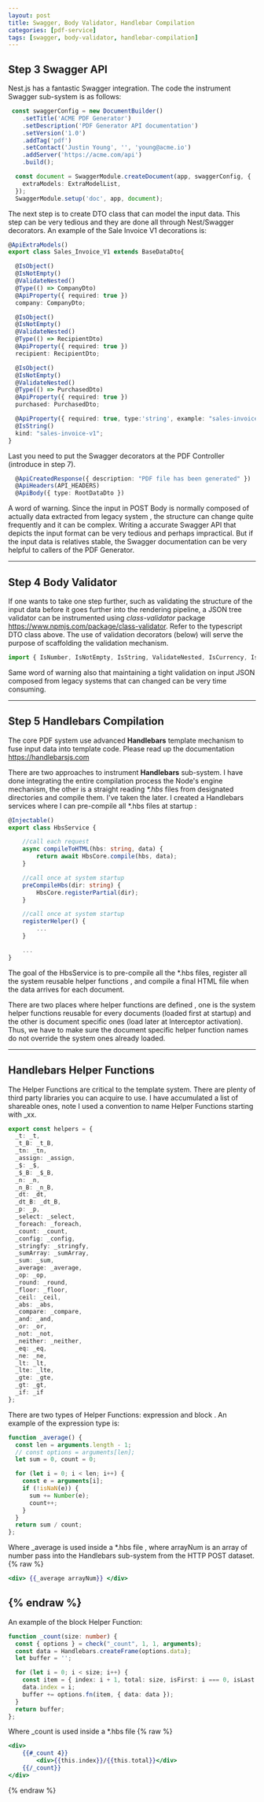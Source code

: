 ```yaml
---
layout: post
title: Swagger, Body Validator, Handlebar Compilation
categories: [pdf-service]
tags: [swagger, body-validator, handlebar-compilation]
---
```


## Step 3 Swagger API
Nest.js has a fantastic Swagger integration. The code the instrument Swagger sub-system is as follows:
```typescript
 const swaggerConfig = new DocumentBuilder()
    .setTitle('ACME PDF Generator')
    .setDescription('PDF Generator API documentation')
    .setVersion('1.0')
    .addTag('pdf')
    .setContact('Justin Young', '', 'young@acme.io')
    .addServer('https://acme.com/api')
    .build();

  const document = SwaggerModule.createDocument(app, swaggerConfig, {
    extraModels: ExtraModelList,
  });
  SwaggerModule.setup('doc', app, document);
```
The next step is to create DTO class that can model the input data. This step can be very tedious and they are done all through Nest/Swagger decorators.
An example of the Sale Invoice V1 decorations is:
```typescript
@ApiExtraModels()
export class Sales_Invoice_V1 extends BaseDataDto{

  @IsObject()
  @IsNotEmpty()
  @ValidateNested()
  @Type(() => CompanyDto)
  @ApiProperty({ required: true })
  company: CompanyDto;

  @IsObject()
  @IsNotEmpty()
  @ValidateNested()
  @Type(() => RecipientDto)
  @ApiProperty({ required: true })
  recipient: RecipientDto;

  @IsObject()
  @IsNotEmpty()
  @ValidateNested()
  @Type(() => PurchasedDto)
  @ApiProperty({ required: true })
  purchased: PurchasedDto;

  @ApiProperty({ required: true, type:'string', example: "sales-invoice-v1" })
  @IsString()
  kind: "sales-invoice-v1";
}
```
Last you need to put the Swagger decorators at the PDF Controller (introduce in step 7).
```typescript
  @ApiCreatedResponse({ description: "PDF file has been generated" })
  @ApiHeaders(API_HEADERS)
  @ApiBody({ type: RootDataDto })
```
A word of warning. Since the input in POST Body is normally composed of actually data extracted from legacy system , the structure can change quite frequently and it can be complex. Writing a accurate Swagger API that depicts the input format can be very tedious and perhaps impractical. But if the input data is relatives stable, the Swagger documentation can be very helpful to callers of the PDF Generator.

---
## Step 4 Body Validator
If one wants to take one step further, such as validating the structure of the input data before it goes further into the rendering pipeline, a JSON tree validator can be instrumented using <em>class-validator</em> package https://www.npmjs.com/package/class-validator. Refer to the typescript DTO class above. The use of validation decorators (below) will serve the purpose of scaffolding the validation mechanism.
```typescript
import { IsNumber, IsNotEmpty, IsString, ValidateNested, IsCurrency, IsInt, IsObject, IsArray } from 'class-validator';
```
Same word of warning also that maintaining a tight validation on input JSON composed from legacy systems that can changed can be very time consuming.

---
## Step 5 Handlebars Compilation
The core PDF system use advanced **Handlebars** template mechanism to fuse input data into template code. Please read up the documentation https://handlebarsjs.com  

There are two approaches to instrument **Handlebars** sub-system. I have done integrating the entire compilation process the Node's engine mechanism, the other is a straight reading <em>*.hbs</em> files from designated directories and compile them. I've taken the later. I created a Handlebars services where I can pre-compile all *.hbs files at startup :

```typescript
@Injectable()
export class HbsService {

    //call each request
    async compileToHTML(hbs: string, data) {
        return await HbsCore.compile(hbs, data);
    }

    //call once at system startup
    preCompileHbs(dir: string) {
        HbsCore.registerPartial(dir);
    }

    //call once at system startup
    registerHelper() {
        ...
    }

    ...
}
```
The goal of the HbsService is to pre-compile all the *.hbs files, register all the system reusable helper functions , and compile a final HTML file when the data arrives for each document.

There are two places where helper functions are defined , one is the system helper functions reusable for every documents (loaded first at startup) and the other is document specific ones (load later at Interceptor activation).  Thus, we have to make sure the document specific helper function names do not override the system ones already loaded.

---
## Handlebars Helper Functions

The Helper Functions are critical to the template system. There are plenty of third party libraries you can acquire to use. I have accumulated a list of shareable ones, note I used a convention to name Helper Functions starting with _xx.
```typescript
export const helpers = {
  _t: _t,
  _t_B: _t_B,
  _tn: _tn,
  _assign: _assign,
  _$: _$,
  _$_B: _$_B,
  _n: _n,
  _n_B: _n_B,
  _dt: _dt,
  _dt_B: _dt_B,
  _p: _p,
  _select: _select,
  _foreach: _foreach,
  _count: _count,
  _config: _config,
  _stringfy: _stringfy,
  _sumArray: _sumArray,
  _sum: _sum,
  _average: _average,
  _op: _op,
  _round: _round,
  _floor: _floor,
  _ceil: _ceil,
  _abs: _abs,
  _compare: _compare,
  _and: _and,
  _or: _or,
  _not: _not,
  _neither: _neither,
  _eq: _eq,
  _ne: _ne,
  _lt: _lt,
  _lte: _lte,
  _gte: _gte,
  _gt: _gt,
  _if: _if
};

```
There are two types of Helper Functions:  expression and block . An example of the expression type is:
```typescript
function _average() {
  const len = arguments.length - 1;
  // const options = arguments[len];
  let sum = 0, count = 0;

  for (let i = 0; i < len; i++) {
    const e = arguments[i];
    if (!isNaN(e)) {
      sum += Number(e);
      count++;
    }
  }
  return sum / count;
};
```
Where _average is used inside a *.hbs file , where arrayNum is an array of number pass into the Handlebars sub-system from the HTTP POST dataset.
{% raw %}
```hbs
<div> {{_average arrayNum}} </div>
```
{% endraw %}
---
An example of the block Helper Function:
```typescript
function _count(size: number) {
  const { options } = check("_count", 1, 1, arguments);
  const data = Handlebars.createFrame(options.data);
  let buffer = '';

  for (let i = 0; i < size; i++) {
    const item = { index: i + 1, total: size, isFirst: i === 0, isLast: i === (size - 1) };
    data.index = i;
    buffer += options.fn(item, { data: data });
  }
  return buffer;
};
```
Where _count is used inside a *.hbs file
{% raw %}
```hbs
<div>
    {{#_count 4}}
        <div>{{this.index}}/{{this.total}}</div>
    {{/_count}}
</div>
```
{% endraw %}